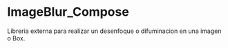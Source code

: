 # ImageBlur_Compose
Libreria externa para realizar un desenfoque o difuminacion en una imagen o Box.
